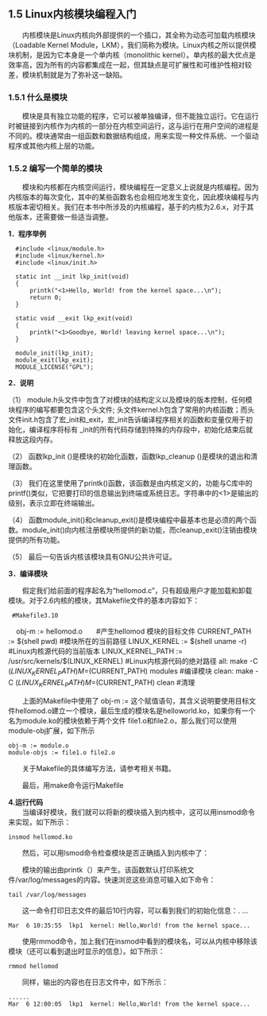 ## **1.5 Linux内核模块编程入门**

&emsp;&emsp;内核模块是Linux内核向外部提供的一个插口，其全称为动态可加载内核模块（Loadable Kernel Module，LKM），我们简称为模块。Linux内核之所以提供模块机制，是因为它本身是一个单内核（monolithic kernel）。单内核的最大优点是效率高，因为所有的内容都集成在一起，但其缺点是可扩展性和可维护性相对较差，模块机制就是为了弥补这一缺陷。

### **1.5.1	什么是模块**

&emsp;&emsp;模块是具有独立功能的程序，它可以被单独编译，但不能独立运行。它在运行时被链接到内核作为内核的一部分在内核空间运行，这与运行在用户空间的进程是不同的。模块通常由一组函数和数据结构组成，用来实现一种文件系统、一个驱动程序或其他内核上层的功能。

### **1.5.2	编写一个简单的模块**

&emsp;&emsp;模块和内核都在内核空间运行，模块编程在一定意义上说就是内核编程。因为内核版本的每次变化，其中的某些函数名也会相应地发生变化，因此模块编程与内核版本密切相关。我们在本书中所涉及的内核编程，基于的内核为2.6.x，对于其他版本，还需要做一些适当调整。

**1．程序举例**

      #include <linux/module.h>
      #include <linux/kernel.h>
      #include <linux/init.h>

      static int __init lkp_init(void)
      {
	      printk("<1>Hello, World! from the kernel space...\n");
	      return 0;
      }

      static void __exit lkp_exit(void)
      {
	      printk("<1>Goodbye, World! leaving kernel space...\n");
      }

      module_init(lkp_init);
      module_exit(lkp_exit);
      MODULE_LICENSE("GPL");

**2．说明**

（1）	module.h头文件中包含了对模块的结构定义以及模块的版本控制，任何模块程序的编写都要包含这个头文件; 头文件kernel.h包含了常用的内核函数；而头文件init.h包含了宏\_init和\_exit，宏_init告诉编译程序相关的函数和变量仅用于初始化，编译程序将标有 _init的所有代码存储到特殊的内存段中，初始化结束后就释放这段内存。

（2）	函数lkp\_init ()是模块的初始化函数，函数lkp\_cleanup ()是模块的退出和清理函数。

（3）	我们在这里使用了printk()函数，该函数是由内核定义的，功能与C库中的printf()类似，它把要打印的信息输出到终端或系统日志。字符串中的<1>是输出的级别，表示立即在终端输出。

（4）	 函数module\_init()和cleanup\_exit()是模块编程中最基本也是必须的两个函数。module\_init()向内核注册模块所提供的新功能，而cleanup_exit()注销由模块提供的所有功能。

（5）	最后一句告诉内核该模块具有GNU公共许可证。

**3．编译模块**

&emsp;&emsp;假定我们给前面的程序起名为“hellomod.c”，只有超级用户才能加载和卸载模块。对于2.6内核的模块，其Makefile文件的基本内容如下：

     #Makefile3.10
     obj-m := hellomod.o                                          #产生hellomod 模块的目标文件
     CURRENT_PATH := $(shell pwd)                                 #模块所在的当前路径
     LINUX_KERNEL := $(shell uname -r)                            #Linux内核源代码的当前版本
     LINUX_KERNEL_PATH := /usr/src/kernels/$(LINUX_KERNEL)        #Linux内核源代码的绝对路径
     all:
         make -C $(LINUX_KERNEL_PATH) M=$(CURRENT_PATH) modules   #编译模块
     clean:
         make -C $(LINUX_KERNEL_PATH) M=$(CURRENT_PATH) clean     #清理
  
&emsp;&emsp;上面的Makefile中使用了 obj-m := 这个赋值语句，其含义说明要使用目标文件hellomod.o建立一个模块，最后生成的模块名是helloworld.ko，如果你有一个名为module.ko的模块依赖于两个文件 file1.o和file2.o，那么我们可以使用module-obj扩展，如下所示
 
    obj-m := module.o 
    module-objs := file1.o file2.o

&emsp;&emsp;关于Makefile的具体编写方法，请参考相关书籍。

&emsp;&emsp;最后，用make命令运行Makefile

**4.运行代码**  
&emsp;&emsp;当编译好模块，我们就可以将新的模块插入到内核中，这可以用insmod命令来实现，如下所示：

    insmod hellomod.ko

&emsp;&emsp;然后，可以用lsmod命令检查模块是否正确插入到内核中了：

&emsp;&emsp;模块的输出由printk（）来产生。该函数默认打印系统文件/var/log/messages的内容。快速浏览这些消息可输入如下命令：

    tail /var/log/messages

&emsp;&emsp;这一命令打印日志文件的最后10行内容，可以看到我们的初始化信息：.
...

    Mar  6 10:35:55  lkp1  kernel: Hello,World! from the kernel space...

&emsp;&emsp;使用rmmod命令，加上我们在insmod中看到的模块名，可以从内核中移除该模块（还可以看到退出时显示的信息）。如下所示：

    rmmod hellomod

&emsp;&emsp;同样，输出的内容也在日志文件中，如下所示：

    ......
    Mar  6 12:00:05  lkp1  kernel: Hello,World! from the kernel space...

